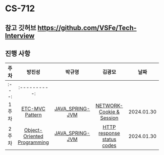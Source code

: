 # CS-712

## 참고 깃허브 https://github.com/VSFe/Tech-Interview

## 진행 사항

| 주차  |                                                               방진성                                                                |                      박규영                       |                                        김광모                                         |    날짜    |
| :---: | :---------------------------------------------------------------------------------------------------------------------------------: | :-----------------------------------------------: | :-----------------------------------------------------------------------------------: | :--------: |
| :---: |                                                            :----------:                                                             |
| 1주차 |                                         [ETC-MVC Pattern](05-ETC/8_MVC%20Pattern/Readme.md)                                         | [JAVA_SPRING-JVM](07-JAVA_SPRING/1_JVM/Readme.md) |       [NETWORK-Cookie & Session](03-NETWORK/1_Cookie%20%26%20Session/Readme.md)       | 2024.01.30 |
| 2주차 | [Object-Oriented Programming](05-ETC/4_%EA%B0%9D%EC%B2%B4%EC%A7%80%ED%96%A5%ED%94%84%EB%A1%9C%EA%B7%B8%EB%9E%98%EB%B0%8D/Readme.md) | [JAVA_SPRING-JVM](07-JAVA_SPRING/1_JVM/Readme.md) | [HTTP response status codes](03-NETWORK/2_HTTP%20response%20status%20codes/Readme.md) | 2024.01.30 |

